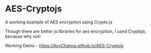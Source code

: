 # AES-Cryptojs

A working example of AES encryption using Crypto.js

Though there are better js libraries for aes encryption, I used Cryptojs, because why not!

Working Demo - <https://AvyChanna.github.io/AES-Cryptojs>
